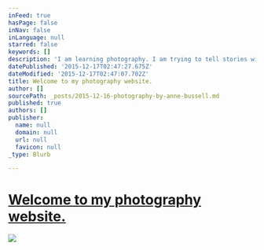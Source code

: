 ```yaml
---
inFeed: true
hasPage: false
inNav: false
inLanguage: null
starred: false
keywords: []
description: 'I am learning photography. I am trying to tell stories with my pictures and create art. I hope the Grid will be a good place to feature my artwork. '
datePublished: '2015-12-17T02:47:27.675Z'
dateModified: '2015-12-17T02:47:07.702Z'
title: Welcome to my photography website.
author: []
sourcePath: _posts/2015-12-16-photography-by-anne-bussell.md
published: true
authors: []
publisher:
  name: null
  domain: null
  url: null
  favicon: null
_type: Blurb

---
```

# **[Welcome to my photography website.][0]**
![](https://the-grid-user-content.s3-us-west-2.amazonaws.com/6f845162-40f3-4abd-ba7a-cd03b8ee74a8.png)

[0]: null